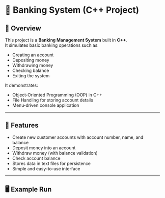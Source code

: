 # 🏦 Banking System (C++ Project)

## 📌 Overview
This project is a **Banking Management System** built in **C++**.  
It simulates basic banking operations such as:

- Creating an account  
- Depositing money  
- Withdrawing money  
- Checking balance  
- Exiting the system  

It demonstrates:
- Object-Oriented Programming (OOP) in C++  
- File Handling for storing account details  
- Menu-driven console application  

---

## 🚀 Features
- Create new customer accounts with account number, name, and balance  
- Deposit money into an account  
- Withdraw money (with balance validation)  
- Check account balance  
- Stores data in text files for persistence  
- Simple and easy-to-use interface  

---

## 🖥️ Example Run


